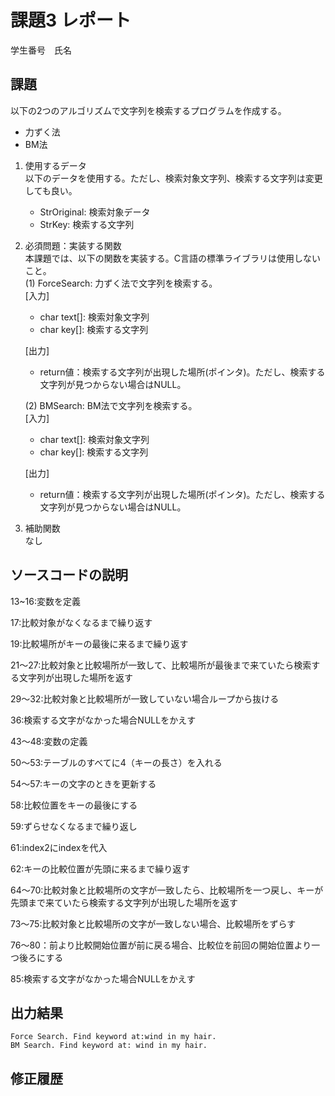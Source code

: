 # 課題3 レポート
学生番号　氏名


## 課題  

以下の2つのアルゴリズムで文字列を検索するプログラムを作成する。  
- 力ずく法
- BM法

1. 使用するデータ  
以下のデータを使用する。ただし、検索対象文字列、検索する文字列は変更しても良い。  
    - StrOriginal: 検索対象データ
    - StrKey: 検索する文字列

2. 必須問題：実装する関数  
本課題では、以下の関数を実装する。C言語の標準ライブラリは使用しないこと。  
    (1) ForceSearch: 力ずく法で文字列を検索する。  
    [入力]  
    - char text[]: 検索対象文字列  
    - char key[]: 検索する文字列  

    [出力]  
    - return値：検索する文字列が出現した場所(ポインタ)。ただし、検索する文字列が見つからない場合はNULL。  

    (2) BMSearch: BM法で文字列を検索する。  
    [入力]  
    - char text[]: 検索対象文字列  
    - char key[]: 検索する文字列  
 
    [出力]  
    - return値：検索する文字列が出現した場所(ポインタ)。ただし、検索する文字列が見つからない場合はNULL。  

3. 補助関数  
なし

## ソースコードの説明
13~16:変数を定義

17:比較対象がなくなるまで繰り返す

19:比較場所がキーの最後に来るまで繰り返す

21～27:比較対象と比較場所が一致して、比較場所が最後まで来ていたら検索する文字列が出現した場所を返す

29～32:比較対象と比較場所が一致していない場合ループから抜ける

36:検索する文字がなかった場合NULLをかえす

43～48:変数の定義

50～53:テーブルのすべてに4（キーの長さ）を入れる

54～57:キーの文字のときを更新する

58:比較位置をキーの最後にする

59:ずらせなくなるまで繰り返し

61:index2にindexを代入

62:キーの比較位置が先頭に来るまで繰り返す

64～70:比較対象と比較場所の文字が一致したら、比較場所を一つ戻し、キーが先頭まで来ていたら検索する文字列が出現した場所を返す

73～75:比較対象と比較場所の文字が一致しない場合、比較場所をずらす

76～80：前より比較開始位置が前に戻る場合、比較位を前回の開始位置より一つ後ろにする

85:検索する文字がなかった場合NULLをかえす


## 出力結果

```
Force Search. Find keyword at:wind in my hair.
BM Search. Find keyword at: wind in my hair.

```

## 修正履歴

